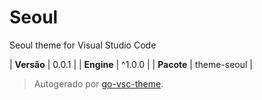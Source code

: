 # Seoul

Seoul theme for Visual Studio Code

| **Versão** | 0.0.1 |
| **Engine** | ^1.0.0 |
| **Pacote** | theme-seoul |

> Autogerado por [go-vsc-theme](https://github.com/natalbu/go-vsc-theme).
